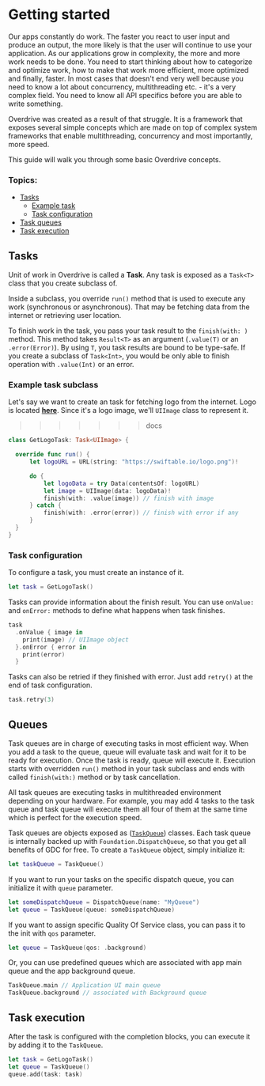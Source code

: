 # Getting started

Our apps constantly do work. The faster you react to user input and produce an output, the more likely is that the user will continue to use your application. As our applications grow in complexity, the more and more work needs to be done. You need to start thinking about how to categorize and optimize work, how to make that work more efficient, more optimized and finally, faster. In most cases that doesn't end very well because you need to know a lot about concurrency, multithreading etc. - it's a very complex field. You need to know all API specifics before you are able to write something.

Overdrive was created as a result of that struggle. It is a framework that exposes several simple concepts which are made on top of complex system frameworks that enable multithreading, concurrency and most importantly, more speed.

This guide will walk you through some basic Overdrive concepts.

### Topics:

* [Tasks](#tasks)
  * [Example task](#example-task-subclass)
  * [Task configuration](#task-configuration)
* [Task queues](#queues)
* [Task execution](#task-execution)

## Tasks

Unit of work in Overdrive is called a **Task**. Any task is exposed as a `Task<T>` class that you create subclass of.

Inside a subclass, you override `run()` method that is used to execute any work (synchronous or asynchronous). That may be fetching data from the internet or retrieving user location.

To finish work in the task, you pass your task result to the `finish(with: )` method. This method takes `Result<T>` as an argument (`.value(T)` or an `.error(Error)`). By using `T`, you task results are bound to be type-safe. If you create a subclass of `Task<Int>`, you would be only able to finish operation with `.value(Int)` or an error.

### Example task subclass

Let's say we want to create an task for fetching logo from the internet. Logo is located [**here**](https://swiftable.io/logo.png). Since it's a logo image, we'll `UIImage` class to represent it.
>>>>>>> docs

```swift
class GetLogoTask: Task<UIImage> {

  override func run() {
      let logoURL = URL(string: "https://swiftable.io/logo.png")!

      do {
          let logoData = try Data(contentsOf: logoURL)
          let image = UIImage(data: logoData)!
          finish(with: .value(image)) // finish with image
      } catch {
          finish(with: .error(error)) // finish with error if any
      }
  }
}
```

### Task configuration

To configure a task, you must create an instance of it.

```swift
let task = GetLogoTask()
```

Tasks can provide information about the finish result. You can use `onValue:` and `onError:` methods to define what happens when task finishes.

```swift
task
  .onValue { image in
    print(image) // UIImage object
  }.onError { error in
    print(error)
  }
```
Tasks can also be retried if they finished with error. Just add `retry()` at the end of task configuration.

```swift
task.retry(3)
```

## Queues

Task queues are in charge of executing tasks in most efficient way. When you add a task to the queue, queue will evaluate task and wait for it to be ready for execution. Once the task is ready, queue will execute it. Execution starts with overridden `run()` method in your task subclass and ends with called `finish(with:)` method or by task cancellation.

All task queues are executing tasks in multithreaded environment depending on your hardware. For example, you may add 4 tasks to the task queue and task queue will execute them all four of them at the same time which is perfect for the execution speed.

Task queues are objects exposed as ([`TaskQueue`](https://arikis.github.io/Overdrive/latest/Classes/TaskQueue.html)) classes. Each task queue is internally backed up with `Foundation.DispatchQueue`, so that you get all benefits of GDC for free. To create a `TaskQueue` object, simply initialize it:

```swift
let taskQueue = TaskQueue()
```

If you want to run your tasks on the specific dispatch queue, you can initialize it with `queue` parameter.

```swift
let someDispatchQueue = DispatchQueue(name: "MyQueue")
let queue = TaskQueue(queue: someDispatchQueue)
```

If you want to assign specific Quality Of Service class, you can pass it to the init with `qos` parameter.

```swift
let queue = TaskQueue(qos: .background)
```

Or, you can use predefined queues which are associated with app main queue and the app background queue.

```swift
TaskQueue.main // Application UI main queue
TaskQueue.background // associated with Background queue
```

## Task execution

After the task is configured with the completion blocks, you can execute it by adding it to the `TaskQueue`.

```swift
let task = GetLogoTask()
let queue = TaskQueue()
queue.add(task: task)
```
